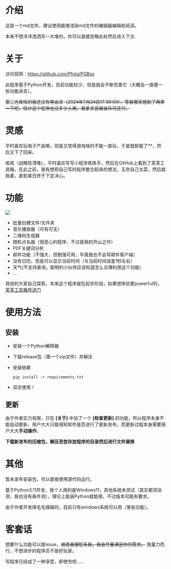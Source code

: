 # 介绍
这是一个md文件，建议使用能够渲染md文件的编辑器编辑和阅读。

本来不想洋洋洒洒写一大堆的，你可以直接忽略此处然后进入下文.

# 关于

访问官网：https://github.com/Pfolg/PGBox

此程序基于Python开发，目前功能较少，但是我会不断完善它（大概会一直塞一些功能进去）。

~~第三方库啥的我还没有导出来（2024年7月24日17:39:09），等我哪天想到了再弄一下吧，估计这个程序也没多少人用，我拿来自娱自乐可还行。~~

# 灵感

平时喜欢玩电子产品嘛，但是又觉得游戏啥的不能一直玩，于是就卸载了**，然后又下了回来。

咳咳（战略性清嗓），平时喜欢写写小程序练练手，然后在GitHub上看到了芙芙工具箱，在此之前，我有想把自己写的程序整合起来的想法，无奈自己太菜，然后就拖着，直到某日终于下定决心。

# 功能
![](https://github.com/user-attachments/assets/241a4c3f-b9ff-4cee-8ec9-6c31010808e3)
- 批量创建文件/文件夹
- 音乐播放器（可有可无）
- 二维码生成器
- 随机点名器（很恶心的程序，不过是我的开山之作）
- PDF关键词分析
- 邮件功能（不强大，但勉强可用，毕竟我也不会写邮件客户端）
- 没有日历，但是可以显示当前时间（与当前时间误差1秒左右）
- 天气(不支持查询，聪明的小伙伴应该知道怎么合理利用这个功能)
- ...

其他的大家自己探索，本来这个程序就在起步阶段，如果想体验更powerful的，[芙芙工具箱传送门](https://github.com/DuckDuckStudio/Fufu_Tools)
# 使用方法
## 安装
+ 安装一个Python解释器
+ 下载release包（第一个zip文件）并解压
+ 安装依赖
    ~~~shell
    pip install -r requirements.txt
    ~~~

+ 双击使用！
## 更新
由于作者实力有限，只在 **[关于]** 中加了一个 **[检查更新]** 的功能，所以程序本身不能自动更新，用户大大只能得知软件是否进行了更新发布，而更新过程本身需要用户大大**手动操作**。

**下载新发布的压缩包，解压至您存放程序的目录然后进行文件替换**

# 其他
暂未发布安装包，可以直接使用源代码运行。

基于Python3.11开发，我个人用的是Windows11，其他系统未测试（其实都测没测，我也没有条件测），理论上能装Python就能用，不过版本可能有要求。

由于作者开发得毛毛躁躁的，目前只有windows系统可以用（某些功能）。
# 客套话
想要什么功能可以提issue，~~或者直接联系我，我会尽量满足你的需求。~~ 我量力而行，不想进步的程序员不是好玩家。

写程序已经成了一种享受，即使穷吧……